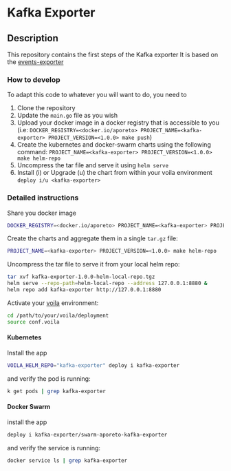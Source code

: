 # Kafka Exporter

## Description

This repository contains the first steps of the Kafka exporter
It is based on the [events-exporter](https://github.com/aporeto-inc/events-exporter)

### How to develop

To adapt this code to whatever you will want to do, you need to

1. Clone the repository
2. Update the `main.go` file as you wish
3. Upload your docker image in a docker registry that is accessible to you (i.e: `DOCKER_REGISTRY=<docker.io/aporeto> PROJECT_NAME=<kafka-exporter> PROJECT_VERSION=<1.0.0> make push`)
4. Create the kubernetes and docker-swarm charts using the following command: `PROJECT_NAME=<kafka-exporter> PROJECT_VERSION=<1.0.0> make helm-repo`
5. Uncompress the tar file and serve it using `helm serve`
6. Install (i) or Upgrade (u) the chart from within your voila environment `deploy i/u <kafka-exporter>`

### Detailed instructions

Share you docker image

``` bash
DOCKER_REGISTRY=<docker.io/aporeto> PROJECT_NAME=<kafka-exporter> PROJECT_VERSION=<1.0.0> make push
```

Create the charts and aggregate them in a single `tar.gz` file:

``` bash
PROJECT_NAME=<kafka-exporter> PROJECT_VERSION=<1.0.0> make helm-repo
```

Uncompress the tar file to serve it from your local helm repo:

``` bash
tar xvf kafka-exporter-1.0.0-helm-local-repo.tgz
helm serve --repo-path=helm-local-repo --address 127.0.0.1:8880 &
helm repo add kafka-exporter http://127.0.0.1:8880
```

Activate your [voila](https://docs.console.aporeto.com/docs/install/what-is-voila/) environment:

``` bash
cd /path/to/your/voila/deployment
source conf.voila
```

#### Kubernetes

Install the app

``` bash
VOILA_HELM_REPO="kafka-exporter" deploy i kafka-exporter
```

and verify the pod is running:

``` bash
k get pods | grep kafka-exporter
```

#### Docker Swarm

install the app

``` bash
deploy i kafka-exporter/swarm-aporeto-kafka-exporter
```

and verify the service is running:

``` bash
docker service ls | grep kafka-exporter
```
